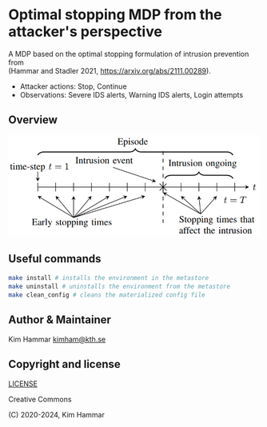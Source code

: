 # Optimal stopping MDP from the attacker's perspective 

A MDP based on the optimal stopping formulation of intrusion prevention from  
(Hammar and Stadler 2021, https://arxiv.org/abs/2111.00289).

- Attacker actions: Stop, Continue
- Observations: Severe IDS alerts, Warning IDS alerts, Login attempts

## Overview
<p align="center">
<img src="env.png" width="600">
</p>

## Useful commands

```bash
make install # installs the environment in the metastore
make uninstall # uninstalls the environment from the metastore
make clean_config # cleans the materialized config file    
```

## Author & Maintainer

Kim Hammar <kimham@kth.se>

## Copyright and license

[LICENSE](../../../../../LICENSE.md)

Creative Commons

(C) 2020-2024, Kim Hammar
